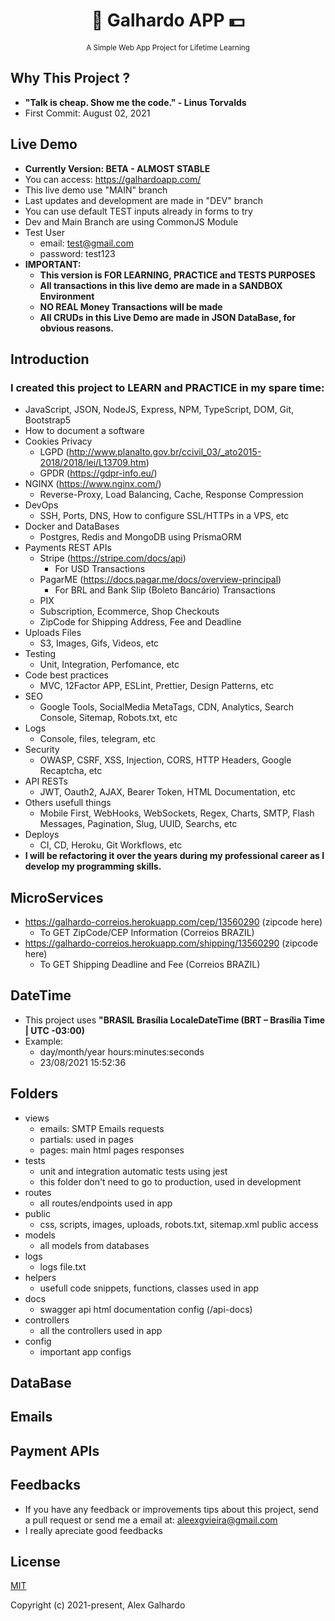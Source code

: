 <div align="center">
<h1 align="center">🥤 Galhardo APP 💵</h1>
<small align="center">A Simple Web App Project for Lifetime Learning</small>
</div>

## Why This Project ? 
   - <b>"Talk is cheap. Show me the code." - Linus Torvalds</b>
   - First Commit: August 02, 2021

## Live Demo
- **Currently Version: BETA - ALMOST STABLE**
- You can access: https://galhardoapp.com/
- This live demo use "MAIN" branch
- Last updates and development are made in "DEV" branch
- You can use default TEST inputs already in forms to try 
- Dev and Main Branch are using CommonJS Module
- Test User
   - email: test@gmail.com
   - password: test123
- **IMPORTANT:**
   - **This version is FOR LEARNING, PRACTICE and TESTS PURPOSES**
   - **All transactions in this live demo are made in a SANDBOX Environment**
   - **NO REAL Money Transactions will be made**
   - **All CRUDs in this Live Demo are made in JSON DataBase, for obvious reasons.**

## Introduction
### I created this project to LEARN and PRACTICE in my spare time:
- JavaScript, JSON, NodeJS, Express, NPM, TypeScript, DOM, Git, Bootstrap5
- How to document a software
- Cookies Privacy
   - LGPD (http://www.planalto.gov.br/ccivil_03/_ato2015-2018/2018/lei/L13709.htm)
   - GPDR (https://gdpr-info.eu/)
- NGINX (https://www.nginx.com/)
   - Reverse-Proxy, Load Balancing, Cache, Response Compression
- DevOps
   - SSH, Ports, DNS, How to configure SSL/HTTPs in a VPS, etc
- Docker and DataBases
   - Postgres, Redis and MongoDB using PrismaORM
- Payments REST APIs
   - Stripe (https://stripe.com/docs/api)
      - For USD Transactions
   - PagarME (https://docs.pagar.me/docs/overview-principal)
      - For BRL and Bank Slip (Boleto Bancário) Transactions
   - PIX
   - Subscription, Ecommerce, Shop Checkouts
   - ZipCode for Shipping Address, Fee and Deadline
- Uploads Files
   - S3, Images, Gifs, Videos, etc
- Testing
   - Unit, Integration, Perfomance, etc
- Code best practices
   - MVC, 12Factor APP, ESLint, Prettier, Design Patterns, etc
- SEO
   - Google Tools, SocialMedia MetaTags, CDN, Analytics, Search Console, Sitemap, Robots.txt, etc
- Logs
   - Console, files, telegram, etc
- Security
   - OWASP, CSRF, XSS, Injection, CORS, HTTP Headers, Google Recaptcha, etc
- API RESTs
   - JWT, Oauth2, AJAX, Bearer Token, HTML Documentation, etc
- Others usefull things
   - Mobile First, WebHooks, WebSockets, Regex, Charts, SMTP, Flash Messages, Pagination, Slug, UUID, Searchs, etc
- Deploys
   - CI, CD, Heroku, Git Workflows, etc
- <b>I will be refactoring it over the years during my professional career as I develop my programming skills.</b>



## MicroServices
- https://galhardo-correios.herokuapp.com/cep/13560290 (zipcode here)
   - To GET ZipCode/CEP Information (Correios BRAZIL)
- https://galhardo-correios.herokuapp.com/shipping/13560290 (zipcode here)
   - To GET Shipping Deadline and Fee (Correios BRAZIL)

## DateTime
- This project uses <b>"BRASIL Brasília LocaleDateTime (BRT – Brasília Time | UTC -03:00)</b>
- Example:
   - day/month/year hours:minutes:seconds
   - 23/08/2021 15:52:36

## Folders
- views
   - emails: SMTP Emails requests
   - partials: used in pages
   - pages: main html pages responses
- tests
   - unit and integration automatic tests using jest
   - this folder don't need to go to production, used in development
- routes
   - all routes/endpoints used in app
- public
   - css, scripts, images, uploads, robots.txt, sitemap.xml public access
- models
   - all models from databases
- logs
   - logs file.txt
- helpers
   - usefull code snippets, functions, classes used in app
- docs
   - swagger api html documentation config (/api-docs)
- controllers
   - all the controllers used in app
- config
   - important app configs

## DataBase

## Emails

## Payment APIs

## Feedbacks
- If you have any feedback or improvements tips about this project, send a pull request or send me a email at: aleexgvieira@gmail.com
- I really apreciate good feedbacks

## License

[MIT](http://opensource.org/licenses/MIT)

Copyright (c) 2021-present, Alex Galhardo
